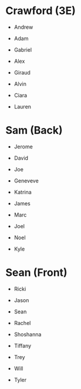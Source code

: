 # Crawford (3E)
  - Andrew
  - Adam

  - Gabriel
  - Alex

  - Giraud
  - Alvin

  - Ciara
  - Lauren

# Sam (Back)

  - Jerome
  - David

  - Joe
  - Geneveve

  - Katrina
  - James

  - Marc
  - Joel

  - Noel
  - Kyle

# Sean (Front)

  - Ricki
  - Jason

  - Sean
  - Rachel

  - Shoshanna
  - Tiffany

  - Trey
  - Will
  - Tyler
